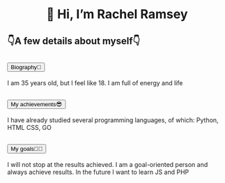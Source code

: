 <h1 align="center">👋 Hi, I’m Rachel Ramsey</h1>
<h2>👇A few details about myself👇</h2>
<div class="accordion accordion-flush" id="accordionFlushExample">
  <div class="accordion-item">
    <h2 class="accordion-header">
      <button class="accordion-button collapsed" type="button" data-bs-toggle="collapse" data-bs-target="#flush-collapseOne" aria-expanded="false" aria-controls="flush-collapseOne">
        Biography👀
      </button>
    </h2>
    <div id="flush-collapseOne" class="accordion-collapse collapse" data-bs-parent="#accordionFlushExample">
      <div class="accordion-body">I am 35 years old, but I feel like 18. I am full of energy and life</div>
    </div>
  </div>
  <div class="accordion-item">
    <h2 class="accordion-header">
      <button class="accordion-button collapsed" type="button" data-bs-toggle="collapse" data-bs-target="#flush-collapseTwo" aria-expanded="false" aria-controls="flush-collapseTwo">
        My achievements😎
      </button>
    </h2>
    <div id="flush-collapseTwo" class="accordion-collapse collapse" data-bs-parent="#accordionFlushExample">
      <div class="accordion-body">I have already studied several programming languages, of which: Python, HTML CSS, GO</div>
    </div>
  </div>
  <div class="accordion-item">
    <h2 class="accordion-header">
      <button class="accordion-button collapsed" type="button" data-bs-toggle="collapse" data-bs-target="#flush-collapseThree" aria-expanded="false" aria-controls="flush-collapseThree">
        My goals💪🤑
      </button>
    </h2>
    <div id="flush-collapseThree" class="accordion-collapse collapse" data-bs-parent="#accordionFlushExample">
      <div class="accordion-body">I will not stop at the results achieved. I am a goal-oriented person and always achieve results. In the future I want to learn JS and PHP</div>
    </div>
  </div>
</div>

